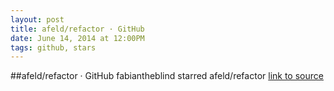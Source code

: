 ```yaml
---
layout: post
title: afeld/refactor · GitHub
date: June 14, 2014 at 12:00PM
tags: github, stars
---
```

##afeld/refactor · GitHub
fabiantheblind starred afeld/refactor
[link to source](http://ift.tt/1qe8p1i) 
